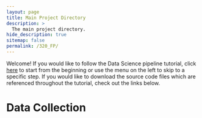 ```yaml
---
layout: page
title: Main Project Directory
description: >
  The main project directory.
hide_description: true
sitemap: false
permalink: /320_FP/
---
```


Welcome! If you would like to follow the Data Science pipeline tutorial, click [here][PD00] to
start from the beginning or use the menu on the left to skip to a specific step. If you would like
to download the source code files which are referenced throughout the tutorial, check out the links
below.

# Data Collection

[PD00]: pages/motivation/